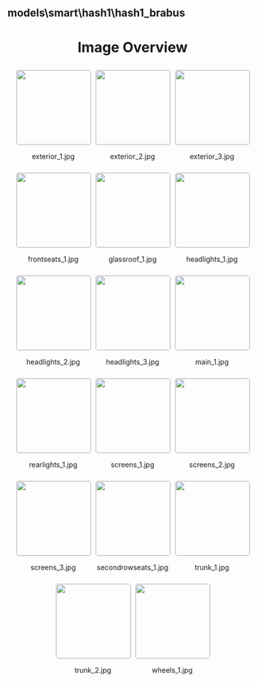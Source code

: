 ## models\smart\hash1\hash1_brabus

<style>
    .image-gallery {
        display: flex;
        flex-wrap: wrap;
        gap: 10px;
        justify-content: center;
        padding: 10px;
    }
    .image-gallery img {
        width: 150px;
        height: auto;
        border: 1px solid #ddd;
        border-radius: 5px;
    }
    .image-gallery div {
        flex: 1 1 calc(33.333% - 20px); /* Three images per row on large screens */
        max-width: 150px;
        text-align: center;
    }
    @media (max-width: 768px) {
        .image-gallery div {
            flex: 1 1 calc(50% - 20px); /* Two images per row on medium screens */
        }
    }
    @media (max-width: 480px) {
        .image-gallery div {
            flex: 1 1 100%; /* One image per row on small screens */
        }
    }
</style>
<h1 style ="text-align: center;"> Image Overview </h1> <div class="image-gallery">
<div>
<img src="https://media.evkx.net/multimedia/models/smart/hash1/hash1_brabus/exterior_1_st.jpg">
<p>exterior_1.jpg</p>
</div>
<div>
<img src="https://media.evkx.net/multimedia/models/smart/hash1/hash1_brabus/exterior_2_st.jpg">
<p>exterior_2.jpg</p>
</div>
<div>
<img src="https://media.evkx.net/multimedia/models/smart/hash1/hash1_brabus/exterior_3_st.jpg">
<p>exterior_3.jpg</p>
</div>
<div>
<img src="https://media.evkx.net/multimedia/models/smart/hash1/hash1_brabus/frontseats_1_st.jpg">
<p>frontseats_1.jpg</p>
</div>
<div>
<img src="https://media.evkx.net/multimedia/models/smart/hash1/hash1_brabus/glassroof_1_st.jpg">
<p>glassroof_1.jpg</p>
</div>
<div>
<img src="https://media.evkx.net/multimedia/models/smart/hash1/hash1_brabus/headlights_1_st.jpg">
<p>headlights_1.jpg</p>
</div>
<div>
<img src="https://media.evkx.net/multimedia/models/smart/hash1/hash1_brabus/headlights_2_st.jpg">
<p>headlights_2.jpg</p>
</div>
<div>
<img src="https://media.evkx.net/multimedia/models/smart/hash1/hash1_brabus/headlights_3_st.jpg">
<p>headlights_3.jpg</p>
</div>
<div>
<img src="https://media.evkx.net/multimedia/models/smart/hash1/hash1_brabus/main_1_st.jpg">
<p>main_1.jpg</p>
</div>
<div>
<img src="https://media.evkx.net/multimedia/models/smart/hash1/hash1_brabus/rearlights_1_st.jpg">
<p>rearlights_1.jpg</p>
</div>
<div>
<img src="https://media.evkx.net/multimedia/models/smart/hash1/hash1_brabus/screens_1_st.jpg">
<p>screens_1.jpg</p>
</div>
<div>
<img src="https://media.evkx.net/multimedia/models/smart/hash1/hash1_brabus/screens_2_st.jpg">
<p>screens_2.jpg</p>
</div>
<div>
<img src="https://media.evkx.net/multimedia/models/smart/hash1/hash1_brabus/screens_3_st.jpg">
<p>screens_3.jpg</p>
</div>
<div>
<img src="https://media.evkx.net/multimedia/models/smart/hash1/hash1_brabus/secondrowseats_1_st.jpg">
<p>secondrowseats_1.jpg</p>
</div>
<div>
<img src="https://media.evkx.net/multimedia/models/smart/hash1/hash1_brabus/trunk_1_st.jpg">
<p>trunk_1.jpg</p>
</div>
<div>
<img src="https://media.evkx.net/multimedia/models/smart/hash1/hash1_brabus/trunk_2_st.jpg">
<p>trunk_2.jpg</p>
</div>
<div>
<img src="https://media.evkx.net/multimedia/models/smart/hash1/hash1_brabus/wheels_1_st.jpg">
<p>wheels_1.jpg</p>
</div>
</div>
